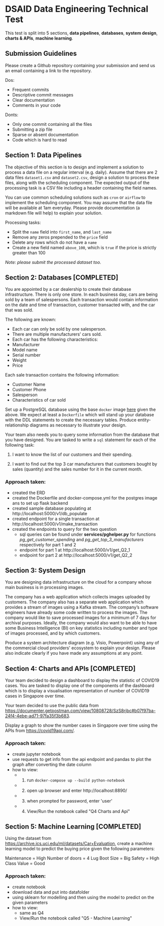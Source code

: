# DSAID Data Engineering Technical Test

This test is split into 5 sections, **data pipelines**, **databases**, **system design**, **charts & APIs**, **machine learning**. 

## Submission Guidelines
Please create a Github repository containing your submission and send us an email containing a link to the repository.

Dos:
- Frequent commits
- Descriptive commit messages
- Clear documentation
- Comments in your code

Donts:
- Only one commit containing all the files
- Submitting a zip file
- Sparse or absent documentation
- Code which is hard to read

## Section 1: Data Pipelines
The objective of this section is to design and implement a solution to process a data file on a regular interval (e.g. daily). Assume that there are 2 data files `dataset1.csv` and `dataset2.csv`, design a solution to process these files, along with the scheduling component. The expected output of the processing task is a CSV file including a header containing the field names.

You can use common scheduling solutions such as `cron` or `airflow` to implement the scheduling component. You may assume that the data file will be available at 1am everyday. Please provide documentation (a markdown file will help) to explain your solution.

Processing tasks:
- Split the `name` field into `first_name`, and `last_name`
- Remove any zeros prepended to the `price` field
- Delete any rows which do not have a `name`
- Create a new field named `above_100`, which is `true` if the price is strictly greater than 100

*Note: please submit the processed dataset too.*

## Section 2: Databases [COMPLETED]
You are appointed by a car dealership to create their database infrastructure. There is only one store. In each business day, cars are being sold by a team of salespersons. Each transaction would contain information on the date and time of transaction, customer transacted with, and the car that was sold. 

The following are known:
- Each car can only be sold by one salesperson.
- There are multiple manufacturers’ cars sold.
- Each car has the following characteristics:
- Manufacturer
- Model name
- Serial number
- Weight
- Price

Each sale transaction contains the following information:
- Customer Name
- Customer Phone
- Salesperson
- Characteristics of car sold

Set up a PostgreSQL database using the base `docker` image [here](https://hub.docker.com/_/postgres) given the above. We expect at least a `Dockerfile` which will stand up your database with the DDL statements to create the necessary tables. Produce entity-relationship diagrams as necessary to illustrate your design.

Your team also needs you to query some information from the database that you have designed. You are tasked to write a `sql` statement for each of the following task:

1) I want to know the list of our customers and their spending.

2) I want to find out the top 3 car manufacturers that customers bought by sales (quantity) and the sales number for it in the current month.

### Approach taken:
- created the ERD 
- created the Dockerfile and docker-compose.yml for the postgres image ans to set up flask backend
- created sample database populating at http://localhost:5000/v1/db_populate
- created endpoint for a single transaction at http://localhost:5000/v1/make_transaction
- created the endpoints to query for the two question
  - sql queries can be found under **services/pghelper.py** for functions _pg_get_customer_spending_ and _pg_get_top_3_manufacturers_ respectively for part 1 and 2
  - endpoint for part 1 at http://localhost:5000/v1/get_Q2_1
  - endpoint for part 2 at http://localhost:5000/v1/get_Q2_2

## Section 3: System Design
You are designing data infrastructure on the cloud for a company whose main business is in processing images. 

The company has a web application which collects images uploaded by customers. The company also has a separate web application which provides a stream of images using a Kafka stream. The company’s software engineers have already some code written to process the images. The company  would like to save processed images for a minimum of 7 days for archival purposes. Ideally, the company would also want to be able to have some Business Intelligence (BI) on key statistics including number and type of images processed, and by which customers.

Produce a system architecture diagram (e.g. Visio, Powerpoint) using any of the commercial cloud providers' ecosystem to explain your design. Please also indicate clearly if you have made any assumptions at any point.

## Section 4: Charts and APIs [COMPLETED]
Your team decided to design a dashboard to display the statistic of COVID19 cases. You are tasked to display one of the components of the dashboard which is to display a visualisation representation of number of COVID19 cases in Singapore over time. 

Your team decided to use the public data from https://documenter.getpostman.com/view/10808728/SzS8rjbc#b07f97ba-24f4-4ebe-ad71-97fa35f3b683.

Display a graph to show the number cases in Singapore over time using the APIs from https://covid19api.com/.

### Approach taken:
- create jupyter notebook
- use requests to get info from the api endpoint and pandas to plot the graph after converting the date column
- how to view: 
  - 1. run `docker-compose up --build python-notebook`
  - 2. open up browser and enter http://localhost:8890/
  - 3. when prompted for password, enter 'user'
  - 4. View/Run the notebook called "Q4 Charts and Api"

## Section 5: Machine Learning [COMPLETED]
Using the dataset from https://archive.ics.uci.edu/ml/datasets/Car+Evaluation, create a machine learning model to predict the buying price given the following parameters:

Maintenance = High
Number of doors = 4
Lug Boot Size = Big
Safety = High
Class Value = Good

### Approach taken:
- create notebook
- download data and put into datafolder
- using sklearn for modelling and then using the model to predict on the given parameters
- how to view:
  - same as Q4
  - View/Run the notebook called "Q5 - Machine Learning"

